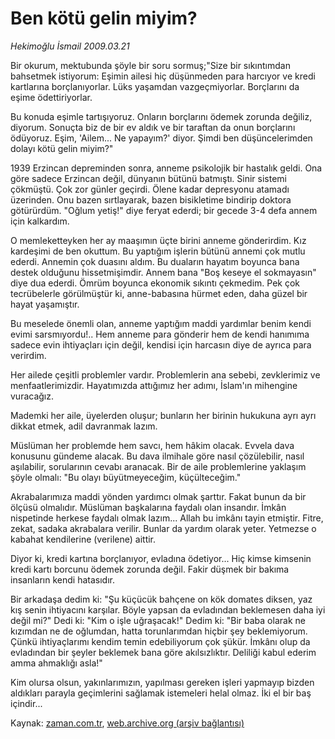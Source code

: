 # Ben kötü gelin miyim?

*Hekimoğlu İsmail 2009.03.21*

<tr><td class="metin" colspan="2" style="padding-top: 20px; padding-left: 5px; padding-right: 10px;">Bir okurum, mektubunda şöyle bir soru sormuş;"Size bir sıkıntımdan bahsetmek istiyorum: Eşimin ailesi hiç düşünmeden para harcıyor ve kredi kartlarına borçlanıyorlar. Lüks yaşamdan vazgeçmiyorlar. Borçlarını da eşime ödettiriyorlar.</td></tr><tr><td class="metin" colspan="2" style="padding-top: 20px; padding-left: 5px; padding-right: 10px;"><p> Bu konuda eşimle tartışıyoruz. Onların borçlarını ödemek zorunda değiliz, diyorum. Sonuçta biz de bir ev aldık ve bir taraftan da onun borçlarını ödüyoruz. Eşim, 'Ailem... Ne yapayım?' diyor. Şimdi ben düşüncelerimden dolayı kötü gelin miyim?" 
<p>1939 Erzincan depreminden sonra, anneme psikolojik bir hastalık geldi. Ona göre sadece Erzincan değil, dünyanın bütünü batmıştı. Sinir sistemi çökmüştü. Çok zor günler geçirdi. Ölene kadar depresyonu atamadı üzerinden. Onu bazen sırtlayarak, bazen bisikletime bindirip doktora götürürdüm. "Oğlum yetiş!" diye feryat ederdi; bir gecede 3-4 defa annem için kalkardım.
<p>O memleketteyken her ay maaşımın üçte birini anneme gönderirdim. Kız kardeşimi de ben okuttum. Bu yaptığım işlerin bütünü annemi çok mutlu ederdi. Annemin çok duasını aldım. Bu duaların hayatım boyunca bana destek olduğunu hissetmişimdir. Annem bana "Boş keseye el sokmayasın" diye dua ederdi. Ömrüm boyunca ekonomik sıkıntı çekmedim. Pek çok tecrübelerle görülmüştür ki, anne-babasına hürmet eden, daha güzel bir hayat yaşamıştır.
<p>Bu meselede önemli olan, anneme yaptığım maddi yardımlar benim kendi evimi sarsmıyordu!.. Hem anneme para gönderir hem de kendi hanımıma sadece evin ihtiyaçları için değil, kendisi için harcasın diye de ayrıca para verirdim. 
<p>Her ailede çeşitli problemler vardır. Problemlerin ana sebebi, zevklerimiz ve menfaatlerimizdir. Hayatımızda attığımız her adımı, İslam'ın mihengine vuracağız.
<p>Mademki her aile, üyelerden oluşur; bunların her birinin hukukuna ayrı ayrı dikkat etmek, adil davranmak lazım.
<p>Müslüman her problemde hem savcı, hem hâkim olacak. Evvela dava konusunu gündeme alacak. Bu dava ilmihale göre nasıl çözülebilir, nasıl aşılabilir, sorularının cevabı aranacak. Bir de aile problemlerine yaklaşım şöyle olmalı: "Bu olayı büyütmeyeceğim, küçülteceğim."
<p>Akrabalarımıza maddi yönden yardımcı olmak şarttır. Fakat bunun da bir ölçüsü olmalıdır. Müslüman başkalarına faydalı olan insandır. İmkân nispetinde herkese faydalı olmak lazım... Allah bu imkânı tayin etmiştir. Fitre, zekat, sadaka akrabalara verilir. Bunlar da yardım olarak yeter. Yetmezse o kabahat kendilerine (verilene) aittir.
<p>Diyor ki, kredi kartına borçlanıyor, evladına ödetiyor... Hiç kimse kimsenin kredi kartı borcunu ödemek zorunda değil. Fakir düşmek bir bakıma insanların kendi hatasıdır.
<p>Bir arkadaşa dedim ki: "Şu küçücük bahçene on kök domates diksen, yaz kış senin ihtiyacını karşılar. Böyle yapsan da evladından beklemesen daha iyi değil mi?" Dedi ki: "Kim o işle uğraşacak!" Dedim ki: "Bir baba olarak ne kızımdan ne de oğlumdan, hatta torunlarımdan hiçbir şey beklemiyorum. Çünkü ihtiyaçlarımı kendim temin edebiliyorum çok şükür. İmkânı olup da evladından bir şeyler beklemek bana göre akılsızlıktır. Deliliği kabul ederim amma ahmaklığı asla!"
<p>Kim olursa olsun, yakınlarımızın, yapılması gereken işleri yapmayıp bizden aldıkları parayla geçimlerini sağlamak istemeleri helal olmaz. İki el bir baş içindir... <br/></p></p></p></p></p></p></p></p></p></p></p></td></tr>

Kaynak: [zaman.com.tr](http://zaman.com.tr/yazar.do?yazino=828072), [web.archive.org (arşiv bağlantısı)](http://web.archive.org/web/20090601114439/http://www.zaman.com.tr:80/yazar.do?yazino=828072)
